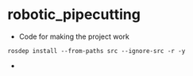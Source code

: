 # robotic_pipecutting

- Code for making the project work

`rosdep install --from-paths src --ignore-src -r -y`

- 
